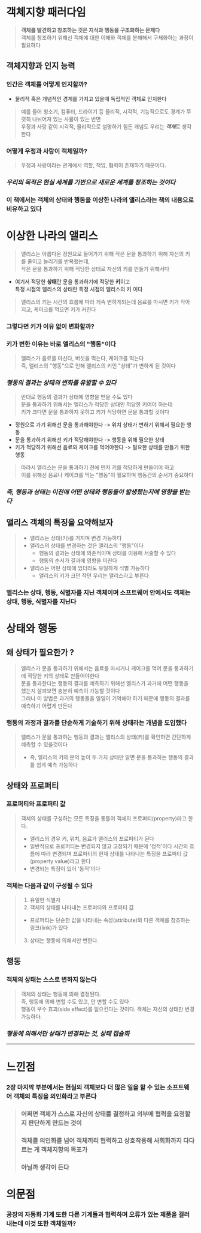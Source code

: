 # 객체지향 패러다임
> **객체를 발견하고 창조하는 것은 지식과 행동을 구조화하는 문제다**   
> 객체를 창조하기 위해선 객체에 대한 이해와 객체를 분해해서 구체화하는 과정이 필요하다

## 객체지향과 인지 능력

### 인간은 객체를 어떻게 인지할까?
* 물리적 혹은 개념적인 경계를 가지고 있을때 독립적인 객체로 인지한다

> 예를 들어 청소기, 컴퓨터, 드라이기 등 물리적, 시각적, 기능적으로도 경계가 뚜렷히
나뉘어져 있는 사물이 있는 반면   
우정과 사랑 같이 시각적, 물리적으로 설명하기 힘든 개념도 우리는 ***객체***로 생각한다

### 어떻게 우정과 사랑이 객체일까?
> 우정과 사랑이라는 관계에서 역할, 책임, 협력이 존재하기 때문이다.   


### ***우리의 목적은 현실 세계를 기반으로 새로운 세계를 창조하는 것이다***   


### 이 책에서는 객체의 상태와 행동을 이상한 나라의 앨리스라는 책의 내용으로 비유하고 있다


# 이상한 나라의 앨리스

> 앨리스는 아름다운 정원으로 들어가기 위해 작은 문을 통과하기 위해 자신의 키를 줄이고 늘리기를 반복했는데,      
작은 문을 통과하기 위해 적당한 상태로 자신의 키를 만들기 위해서다

* 여기서 적당한 **상태**란 문을 통과하기에 적당한 **키**이고   
특정 시점의 앨리스의 상태란 특정 시점의 앨리스의 키 이다

> 앨리스의 키는 시간의 흐름에 따라 게속 변하게되는데 음료를 마시면 키가 작아지고, 케이크를 먹으면 키가 커진다   


### 그렇다면 키가 이유 없이 변화할까?


### 키가 변한 이유는 바로 앨리스의 "행동"이다
> 앨리스가 음료를 마신다, 버섯을 먹는다, 케이크를 먹는다   
즉, 앨리스의 "행동"으로 인해 앨리스의 키인 "상태"가 변하게 된 것이다


### ***행동의 결과는 상태의 변화를 유발할 수 있다***



> 반대로 행동의 결과가 상태에 영향을 받을 수도 있다   
> 문을 통과하기 위해서는 앨리스가 적당한 상태인 적당한 키여야 하는데   
> 키가 크다면 문을 통과하지 못하고 키가 적당하면 문을 통과할 것이다   

* 정원으로 가기 위해선 문을 통과해야한다 -> 위치 상태가 변하기 위해서 필요한 행동
* 문을 통과하기 위해선 키가 적당해야한다 -> 행동을 위해 필요한 상태
* 키가 적당하기 위해선 음료와 케이크를 먹어야한다 -> 필요한 상태를 만들기 위한 행동

> 따라서 앨리스는 문을 통과하기 전에 먼저 키를 적당하게 만들어야 하고   
이를 위해선 음료나 케이크를 먹는 "행동"이 필요하며 행동간의 순서가 중요하다   


### ***즉, 행동과 상태는 이전에 어떤 상태와 행동들이 발생했는지에 영향을 받는다***



## 앨리스 객체의 특징을 요약해보자
> * 앨리스는 상태(키)를 가지며 변경 가능하다
> * 앨리스의 상태를 변경하는 것은 앨리스의 "행동"이다
>    - 행동의 결과는 상태에 의존적이며 상태를 이용해 서술할 수 있다
>    - 행동의 순서가 결과에 영향을 미친다   
>* 앨리스는 어떤 상태에 있더라도 유일하게 식별 가능하다
>   - 앨리스의 키가 크던 작던 우리는 앨리스라고 부른다


### 앨리스는 상태, 행동, 식별자를 지닌 객체이며 소프트웨어 안에서도 객체는 상태, 행동, 식별자를 지닌다



# 상태와 행동

## 왜 상태가 필요한가 ?

> 앨리스가 문을 통과하기 위해서는 음료를 마시거나 케이크를 먹어 문을 통과하기에 적당한 키의 상태로 만들어야한다   
문을 통과한다는 행동의 결과를 예측하기 위해선 앨리스가 과거에 어떤 행동을 했는지 살펴보면 충분히 예측이 가능할 것이다   
그러나 이 방법은 과거의 행동들을 일일이 기억해야 하기 때문에 행동의 결과를 예측하기 어렵게 만든다


### 행동의 과정과 결과를 단순하게 기술하기 위해 상태라는 개념을 도입했다

> 앨리스가 문을 통과하는 행동의 결과는 앨리스의 상태(키)를 확인하면 간단하게 예측할 수 있을것이다   
> * 즉, 앨리스의 키와 문의 높이 두 가지 상태만 알면 문을 통과하는 행동의 결과를 쉽게 예측 가능하다


## 상태와 프로퍼티


### 프로퍼티와 프로퍼티 값

> 객체의 상태를 구성하는 모든 특징을 통틀어 객체의 프로퍼티(property)라고 한다.
> * 앨리스의 경우 키, 위치, 음료가 앨리스의 프로퍼티가 된다
> * 일반적으로 프로퍼티는 변경되지 않고 고정되기 때문에 '정적'이다
> 시간의 흐름에 따라 변경되며 프로퍼티의 현재 상태를 나타나는 특징을 프로퍼티 값(property value)라고 한다
> * 변경되는 특징이 있어 '동적'이다


### 객체는 다음과 같이 구성될 수 있다

> 1. 유일한 식별자
> 2. 객체의 상태를 나타내는 프로퍼티와 프로퍼티 값
> * 프로퍼티는 단순한 값을 나타내는 속성(attribute)와 다른 객체를 참조하는 링크(link)가 있다
> 3. 상태는 행동에 의해서만 변한다.




## 행동
  
  
### 객체의 상태는 스스로 변하지 않는다
  

> 객체의 상태는 행동에 의해 결정된다.   
> 즉, 행동에 의해 변할 수도 있고, 안 변할 수도 있다   
> 행동이 부수 효과(side effect)를 일으킨다는 것이다.
> 객체는 자신의 상태만 변경 가능하다.


### ***행동에 의해서만 상태가 변경되는 것, 상태 캡슐화***






---
# 느낀점

### 2장 마지막 부분에서는 현실의 객체보다 더 많은 일을 할 수 있는 소프트웨어 객체의 특징을 의인화라고 부른다 


> ### 어쩌면 객체가 스스로 자신의 상태를 결정하고 외부에 협력을 요청할지 판단하게 만드는 것이
> ### 객체를 의인화를 넘어 객체끼리 협력하고 상호작용해 사회화까지 다다르는 게 객체지향의 목표가   
> ### 아닐까 생각이 든다




# 의문점

### 공장의 자동화 기계 또한 다른 기계들과 협력하며 오류가 있는 제품을 걸러내는데 이것 또한 객체일까?


